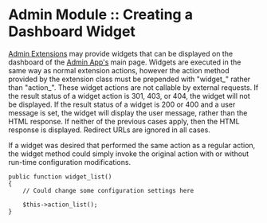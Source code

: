 # Admin Module :: Creating a Dashboard Widget 

[Admin Extensions](admin.terms#admin-extension) may provide widgets that can be
displayed on the dashboard of the [Admin App's](admin.terms#admin-app) main page.
Widgets are executed in the same way as normal extension actions, however the
action method provided by the extension class must be prepended with "widget_" rather
than "action_".  These widget actions are not callable by external requests.  If the
result status of a widget action is 301, 403, or 404, the widget will not be displayed.
If the result status of a widget is 200 or 400 and a user message is set, the widget
will display the user message, rather than the HTML response.  If neither
of the previous cases apply, then the HTML response is displayed.  Redirect URLs are
ignored in all cases.

If a widget was desired that performed the same action as a regular action, the widget
method could simply invoke the original action with or without run-time configuration
modifications.

    public function widget_list()
    {
        // Could change some configuration settings here

        $this->action_list();
    }

